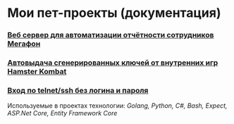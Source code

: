 # Мои пет-проекты (документация)

### [Веб сервер для автоматизации отчётности сотрудников Мегафон](https://github.com/mako042/MyPet/blob/main/mf-reports/mf-reports.md) 
### [Автовыдача сгенерированных ключей от внутренних игр Hamster Kombat](https://github.com/mako042/MyPet/blob/main/hamster/hamster.md)
### [Вход по telnet/ssh без логина и пароля](https://github.com/mako042/MyPet/blob/main/qq/qq.md)
Используемые в проектах технологии:
*Golang, Python, C#, Bash, Expect, ASP.Net Core, Entity Framework Core*
